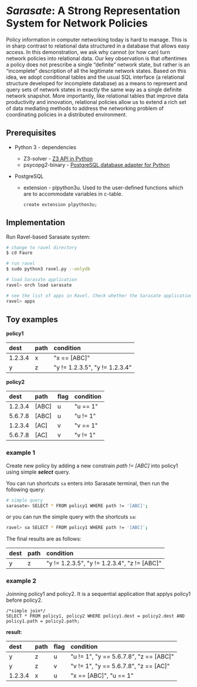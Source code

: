 # ***Sarasate***: A Strong Representation System for Network Policies

Policy information in computer networking today is hard to manage. This is in sharp contrast to relational data structured in a database that allows easy access. In this demonstration, we ask why cannot (or how can) turn network policies into relational data. Our key observation is that oftentimes a policy does not prescribe a single “definite” network state, but rather is an “incomplete” description of all the legitimate network states. Based on this idea, we adopt conditional tables and the usual SQL interface (a relational structure developed for incomplete database) as a means to represent and query sets of network states in exactly the same way as a single definite network snapshot. More importantly, like relational tables that improve data productivity and innovation, relational policies allow us to extend a rich set of data mediating methods to address the networking problem of coordinating policies in a distributed environment.

## **Prerequisites**

- Python 3 - dependencies
  - Z3-solver - [Z3 API in Python](https://www.cs.tau.ac.il/~msagiv/courses/asv/z3py/guide-examples.htm)
  - psycopg2-binary - [PostgreSQL database adapter for Python](https://www.psycopg.org/docs/)

- PostgreSQL
  - extension - plpython3u. Used to the user-defined functions which are to accommodate variables in c-table.
    ```postgres
    create extension plpython3u;
    ```
## **Implementation**

Run Ravel-based Sarasate system:

```bash
# change to ravel directory
$ cd Faure  

# run ravel
$ sudo python3 ravel.py --onlydb

# load Sarasate application
ravel> orch load sarasate

# see the list of apps in Ravel. Check whether the Sarasate application is online.
ravel> apps
```

## **Toy examples**

**policy1** 

| dest   | path   | condition  |
| :---  | :----  | :--- |
| 1.2.3.4   | x | "x == [ABC]" |
| y   | z        | "y != 1.2.3.5", "y != 1.2.3.4"   |

**policy2**

| dest  | path  | flag  | condition |
| :---  | :---  | :---  | :---  |
| 1.2.3.4   | [ABC] | u | "u == 1"  |
| 5.6.7.8   | [ABC] | u | "u != 1"  |
| 1.2.3.4   | [AC]  | v | "v == 1"  |
| 5.6.7.8   | [AC]  | v | "v != 1"  |

### **example 1**

Create new policy by adding a new constrain *path != [ABC]* into policy1 using simple ***select*** query.

You can run shortcuts ```sa``` enters into Sarasate terminal, then run the following query:

```bash
# simple query
sarasate> SELECT * FROM policy1 WHERE path != '[ABC]';
```
or you can run the simple query with the shortcuts `sa`:

```bash
ravel> sa SELECT * FROM policy1 WHERE path != '[ABC]';
```

The final results are as follows:

| dest   | path   | condition  |
| :---  | :----  | :--- |
| y   | z        | "y != 1.2.3.5", "y != 1.2.3.4", "z != [ABC]"  |

### **example 2**

Joinning policy1 and policy2. It is a sequential application that applys policy1 before policy2.

```postgres
/*simple join*/
SELECT * FROM policy1, policy2 WHERE policy1.dest = policy2.dest AND policy1.path = policy2.path;
```

**result**:

| dest  | path  | flag  | condition |
| :---  | :---  | :---  | :---  |
| y | z | u | "u != 1", "y == 5.6.7.8", "z == [ABC]"  |
| y | z | v | "v != 1", "y == 5.6.7.8", "z == [AC]"  |
| 1.2.3.4   | x | u | "x == [ABC]", "u == 1"    |






